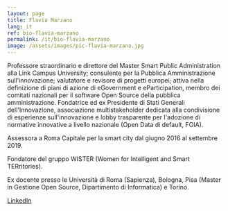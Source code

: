 ```yaml
---
layout: page
title: Flavia Marzano
lang: it
ref: bio-flavia-marzano
permalink: /it/bio-flavia-marzano
image: /assets/images/pic-flavia-marzano.jpg
---
```


Professore straordinario e direttore del Master Smart Public Administration alla Link Campus University; consulente per la Pubblica Amministrazione sull'innovazione; valutatore e revisore di progetti europei; attiva nella definizione di piani di azione di eGovernment e eParticipation, membro dei comitati nazionali per il software Open Source della pubblica amministrazione. Fondatrice ed ex Presidente di Stati Generali dell'Innovazione, associazione multistakeholder dedicata alla condivisione di esperienze sull'innovazione e lobby trasparente per l'adozione di normative innovative a livello nazionale (Open Data di default, FOIA).

Assessora a Roma Capitale per la smart city dal giugno 2016 al settembre 2019.

Fondatore del gruppo WISTER (Women for Intelligent and Smart TERritories).

Ex docente presso le Università di Roma (Sapienza), Bologna, Pisa (Master in Gestione Open Source, Dipartimento di Informatica) e Torino.

[LinkedIn](https://www.linkedin.com/in/flaviamarzano/)
